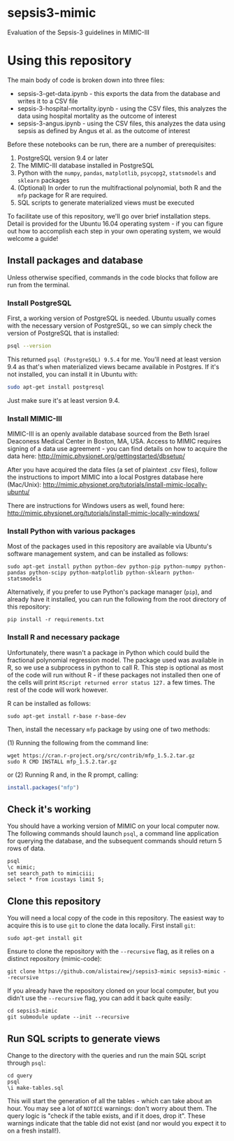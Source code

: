 # sepsis3-mimic
Evaluation of the Sepsis-3 guidelines in MIMIC-III

# Using this repository

The main body of code is broken down into three files:

* sepsis-3-get-data.ipynb - this exports the data from the database and writes it to a CSV file
* sepsis-3-hospital-mortality.ipynb - using the CSV files, this analyzes the data using hospital mortality as the outcome of interest
* sepsis-3-angus.ipynb - using the CSV files, this analyzes the data using sepsis as defined by Angus et al. as the outcome of interest

Before these notebooks can be run, there are a number of prerequisites:

1. PostgreSQL version 9.4 or later
2. The MIMIC-III database installed in PostgreSQL
3. Python with the `numpy`, `pandas`, `matplotlib`, `psycopg2`, `statsmodels` and `sklearn` packages
4. (Optional) In order to run the multifractional polynomial, both R and the `mfp` package for R are required.
5. SQL scripts to generate materialized views must be executed

To facilitate use of this repository, we'll go over brief installation steps. Detail is provided for the Ubuntu 16.04 operating system - if you can figure out how to accomplish each step in your own operating system, we would welcome a guide!

## Install packages and database

Unless otherwise specified, commands in the code blocks that follow are run from the terminal.

### Install PostgreSQL

First, a working version of PostgreSQL is needed. Ubuntu usually comes with the necessary version of PostgreSQL, so we can simply check the version of PostgreSQL that is installed:

```sh
psql --version
```

This returned `psql (PostgreSQL) 9.5.4` for me. You'll need at least version 9.4 as that's when materialized views became available in Postgres. If it's not installed, you can install it in Ubuntu with:

```sh
sudo apt-get install postgresql
```

Just make sure it's at least version 9.4.

### Install MIMIC-III

MIMIC-III is an openly available database sourced from the Beth Israel Deaconess Medical Center in Boston, MA, USA. Access to MIMIC requires signing of a data use agreement - you can find details on how to acquire the data here: http://mimic.physionet.org/gettingstarted/dbsetup/

After you have acquired the data files (a set of plaintext .csv files), follow the instructions to import MIMIC into a local Postgres database here (Mac/Unix): http://mimic.physionet.org/tutorials/install-mimic-locally-ubuntu/

There are instructions for Windows users as well, found here: http://mimic.physionet.org/tutorials/install-mimic-locally-windows/

### Install Python with various packages

Most of the packages used in this repository are available via Ubuntu's software management system, and can be installed as follows:

```
sudo apt-get install python python-dev python-pip python-numpy python-pandas python-scipy python-matplotlib python-sklearn python-statsmodels
```

Alternatively, if you prefer to use Python's package manager (`pip`), and already have it installed, you can run the following from the root directory of this repository:

```
pip install -r requirements.txt
```

### Install R and necessary package

Unfortunately, there wasn't a package in Python which could build the fractional polynomial regression model. The package used was available in R, so we use a subprocess in python to call R. This step is optional as most of the code will run without R - if these packages not installed then one of the cells will print `RScript returned error status 127.` a few times. The rest of the code will work however.

R can be installed as follows:

```
sudo apt-get install r-base r-base-dev
```

Then, install the necessary `mfp` package by using one of two methods:

(1) Running the following from the command line:


```
wget https://cran.r-project.org/src/contrib/mfp_1.5.2.tar.gz
sudo R CMD INSTALL mfp_1.5.2.tar.gz
```

or (2) Running R and, in the R prompt, calling:

```R
install.packages("mfp")
```

## Check it's working

You should have a working version of MIMIC on your local computer now. The following commands should launch `psql`, a command line application for querying the database, and the subsequent commands should return 5 rows of data.

```
psql
\c mimic;
set search_path to mimiciii;
select * from icustays limit 5;
```

## Clone this repository

You will need a local copy of the code in this repository. The easiest way to acquire this is to use `git` to clone the data locally. First install `git`:

```
sudo apt-get install git
```

Ensure to clone the repository with the `--recursive` flag, as it relies on a distinct repository (mimic-code):

```
git clone https://github.com/alistairewj/sepsis3-mimic sepsis3-mimic --recursive
```

If you already have the repository cloned on your local computer, but you didn't use the `--recursive` flag, you can add it back quite easily:

```
cd sepsis3-mimic
git submodule update --init --recursive
```

## Run SQL scripts to generate views

Change to the directory with the queries and run the main SQL script through `psql`:

```
cd query
psql
\i make-tables.sql
```

This will start the generation of all the tables - which can take about an hour. You may see a lot of `NOTICE` warnings: don't worry about them. The query logic is "check if the table exists, and if it does, drop it". These warnings indicate that the table did not exist (and nor would you expect it to on a fresh install!).
